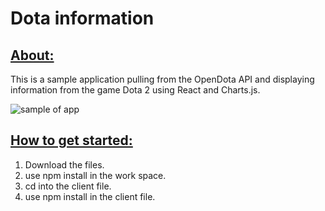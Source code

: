 # Dota information

## <ins>About:</ins>
This is a sample application pulling from the OpenDota API and displaying information from the game Dota 2 using React and Charts.js.

<img src="https://i.gyazo.com/43fcfb8f2cd23dd008b1e89648f5e016.png" alt="sample of app"/>

## <ins>How to get started:</ins>
<ol> 
  <li>Download the files. </li>
  <li>use npm install in the work space. </li>
  <li>cd into the client file. </li>
  <li>use npm install in the client file. </li>
</ol>
